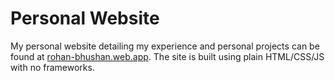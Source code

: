 # Personal Website

My personal website detailing my experience and personal projects can be found at [rohan-bhushan.web.app](rohan-bhushan.web.app). The site is built using plain HTML/CSS/JS with no frameworks.
